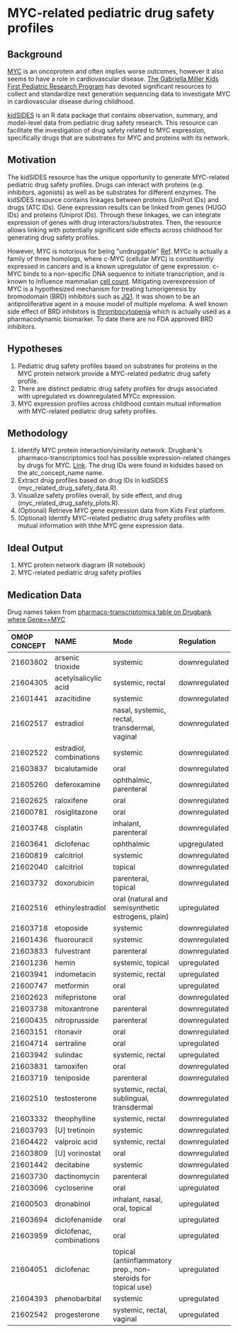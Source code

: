 # MYC-related pediatric drug safety profiles

## Background

[MYC](https://en.wikipedia.org/wiki/Myc#:~:text=The%20Myc%20family%20consists%20of,the%20viral%20gene%20v%2Dmyc.&text=In%20cancer%2C%20c%2Dmyc%20is,often%20constitutively%20(persistently)%20expressed) is an oncoprotein and often implies worse outcomes, however it also seems to have a role in cardiovascular disease. [The Gabriella Miller Kids First Pediatric Research Program](https://kidsfirstdrc.org) has devoted significant resources to collect and standardize next generation sequencing data to investigate MYC in cardiovascular disease during childhood. 

[kidSIDES](https://github.com/ngiangre/kidsides) is an R data package that contains observation, summary, and model-level data from pediatric drug safety research. This resource can facilitate the investigation of drug safety related to MYC expression, specifically drugs that are substrates for MYC and proteins with its network. 

## Motivation

The kidSIDES resource has the unique opportunity to generate MYC-related pediatric drug safety profiles. Drugs can interact with proteins (e.g. inhibitors, agonists) as well as be substrates for different enzymes. The kidSIDES resource contains linkages between proteins (UniProt IDs) and drugs (ATC IDs). Gene expression results can be linked from genes (HUGO IDs) and proteins (Uniprot IDs). Through these linkages, we can integrate expression of genes with drug interactors/substrates. Then, the resource allows linking with potentially significant side effects across childhood for generating drug safety profiles. 

However, MYC is notorious for being "undruggable" [Ref](https://www.ncbi.nlm.nih.gov/pmc/articles/PMC6337544/). MYCc is actually a family of three homologs, where c-MYC (cellular MYC) is constituently expressed in cancers and is a known upregulator of gene expression. c-MYC binds to a non-specific DNA sequence to initiate transcription, and is known to influence mammalian [cell count](https://pubmed.ncbi.nlm.nih.gov/11742404/). Mitigating overexpression of MYC is a hypothesized mechanism for treating tumorigenesis by bromodomain (BRD) inhibitors such as [JQ1](http://www.ncbi.nlm.nih.gov/pubmed/21889194). It was shown to be an antiproliferative agent in a mouse model of multiple myeloma. A well known side effect of BRD inhibitors is [thrombocytopenia](http://www.ncbi.nlm.nih.gov/pubmed/32989227) which is actually used as a pharmacodynamic biomarker. To date there are no FDA approved BRD inhibitors. 

## Hypotheses

1. Pediatric drug safety profiles based on substrates for proteins in the MYC protein network provide a MYC-related pediatric drug safety profile. 
2. There are distinct pediatric drug safety profiles for drugs associated with upregulated vs downregulated MYCc expression. 
3. MYC expression profiles across childhood contain mutual information with MYC-related pediatric drug safety profiles. 

## Methodology

1. Identify MYC protein interaction/similarity network. Drugbank's pharmaco-transcriptomics tool has possible expression-related changes by drugs for MYC. [Link](https://go.drugbank.com/pharmaco/transcriptomics?q%5Bg%5B0%5D%5D%5Bm%5D=or&q%5Bg%5B0%5D%5D%5Bdrug_approved_true%5D=all&q%5Bg%5B0%5D%5D%5Bdrug_nutraceutical_true%5D=all&q%5Bg%5B0%5D%5D%5Bdrug_illicit_true%5D=all&q%5Bg%5B0%5D%5D%5Bdrug_investigational_true%5D=all&q%5Bg%5B0%5D%5D%5Bdrug_withdrawn_true%5D=all&q%5Bg%5B0%5D%5D%5Bdrug_experimental_true%5D=all&q%5Bg%5B1%5D%5D%5Bm%5D=or&q%5Bg%5B1%5D%5D%5Bdrug_available_in_us_true%5D=all&q%5Bg%5B1%5D%5D%5Bdrug_available_in_ca_true%5D=all&q%5Bg%5B1%5D%5D%5Bdrug_available_in_eu_true%5D=all&commit=Apply+Filter&q%5Bdrug_precise_names_name_cont%5D=&q%5Bgene_symbol_eq%5D=MYC&q%5Bgene_id_eq%5D=&q%5Bchange_eq%5D=&q%5Binteraction_cont%5D=&q%5Bchromosome_location_cont%5D=). The drug IDs were found in kidsides based on the atc_concept_name name.
2. Extract drug profiles based on drug IDs in kidSIDES (myc_related_drug_safety_data.R).
3. Visualize safety profiles overall, by side effect, and drug (myc_related_drug_safety_plots.R).
4. (Optional) Retrieve MYC gene expression data from Kids First platform. 
5. (Optional) Identify MYC-related pediatric drug safety profiles with mutual information with thhe MYC gene expression data. 

## Ideal Output

1. MYC protein network diagram (R notebook)
2. MYC-related pediatric drug safety profiles


## Medication Data

Drug names taken from [pharmaco-transcriptomics table on Drugbank where Gene==MYC](https://go.drugbank.com/pharmaco/transcriptomics?q%5Bg%5B0%5D%5D%5Bm%5D=or&q%5Bg%5B0%5D%5D%5Bdrug_approved_true%5D=all&q%5Bg%5B0%5D%5D%5Bdrug_nutraceutical_true%5D=all&q%5Bg%5B0%5D%5D%5Bdrug_illicit_true%5D=all&q%5Bg%5B0%5D%5D%5Bdrug_investigational_true%5D=all&q%5Bg%5B0%5D%5D%5Bdrug_withdrawn_true%5D=all&q%5Bg%5B0%5D%5D%5Bdrug_experimental_true%5D=all&q%5Bg%5B1%5D%5D%5Bm%5D=or&q%5Bg%5B1%5D%5D%5Bdrug_available_in_us_true%5D=all&q%5Bg%5B1%5D%5D%5Bdrug_available_in_ca_true%5D=all&q%5Bg%5B1%5D%5D%5Bdrug_available_in_eu_true%5D=all&commit=Apply+Filter&q%5Bdrug_precise_names_name_cont%5D=&q%5Bgene_symbol_eq%5D=MYC&q%5Bgene_id_eq%5D=&q%5Bchange_eq%5D=&q%5Binteraction_cont%5D=&q%5Bchromosome_location_cont%5D=)

|OMOP CONCEPT   | NAME   | Mode | Regulation |
|:--------------|:----   | :--- |:---------- |
|21603802|arsenic trioxide| systemic|downregulated |
|21604305|acetylsalicylic acid| systemic, rectal|downregulated|
|21601441|azacitidine| systemic|downregulated|
|21602517|estradiol| nasal, systemic, rectal, transdermal, vaginal|downregulated|
|21602522|estradiol, combinations| systemic| downregulated|
|21603837|bicalutamide| oral|downregulated|
|21605260|deferoxamine| ophthalmic, parenteral|downregulated|
|21602625|raloxifene| oral|downregulated|
|21600781|rosiglitazone| oral|downregulated|
|21603748|cisplatin|inhalant, parenteral|downregulated|
|21603641|diclofenac|ophthalmic| upgregulated|
|21600819|calcitriol|systemic| downregulated|
|21602040|calcitriol|topical| downregulated|
|21603732|doxorubicin|parenteral, topical|downregulated|
|21602516|ethinylestradiol|oral (natural and semisynthetic estrogens, plain)| upregulated|
|21603718|etoposide|systemic|downregulated|
|21601436|fluorouracil|systemic|downregulated|
|21603833|fulvestrant|parenteral|downregulated|
|21601236|hemin|systemic, topical|upregulated|
|21603941|indometacin|systemic, rectal|upregulated|
|21600747|metformin|oral|upregulated|
|21602623|mifepristone|oral|downregulated|
|21603738|mitoxantrone|parenteral|downregulated|
|21600435|nitroprusside|parenteral|downregulated|
|21603151|ritonavir| oral|downregulated|
|21604714|sertraline| oral| upregulated|
|21603942|sulindac|systemic, rectal|upregulated|
|21603831|tamoxifen|oral|downregulated|
|21603719|teniposide|parenteral|downregulated|
|21602510|testosterone|systemic, rectal, sublingual, transdermal|downregulated|
|21603332|theophylline|systemic, rectal|downregulated|
|21603793|[U] tretinoin|systemic|downregulated|
|21604422|valproic acid|systemic, rectal|downregulated|
|21603809|[U] vorinostat| oral|downregulated|
|21601442|decitabine| systemic|downregulated|
|21603730|dactinomycin|parenteral|downregulated|
|21603096|cycloserine| oral|upregulated|
|21600503|dronabinol| inhalant, nasal, oral, topical|upregulated|
|21603694|diclofenamide| oral|upregulated|
|21603959|diclofenac, combinations| oral|upregulated|
|21604051|diclofenac| topical (antiinflammatory prep., non-steroids for topical use)|upregulated|
|21604393|phenobarbital| systemic|upregulated|
|21602542|progesterone| systemic, rectal, vaginal|upregulated|


